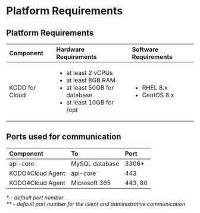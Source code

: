 # Platform Requirements

## Platform Requirements

<table>
  <thead>
    <tr>
      <th style="text-align:left">Component</th>
      <th style="text-align:left">Hardware Requirements</th>
      <th style="text-align:left">Software Requirements</th>
    </tr>
  </thead>
  <tbody>
    <tr>
      <td style="text-align:left">KODO for Cloud</td>
      <td style="text-align:left">
        <ul>
          <li>at least 2 vCPUs</li>
          <li>at least 8GB RAM</li>
          <li>at least 50GB for database</li>
          <li>at least 10GB for /opt</li>
        </ul>
      </td>
      <td style="text-align:left">
        <ul>
          <li>RHEL 8.x</li>
          <li>CentOS 8.x</li>
        </ul>
      </td>
    </tr>
  </tbody>
</table>

## Ports used for communication

| Component | To | Port |
| :--- | :--- | :--- |
| api-core | MySQL database | 3306\* |
| KODO4Cloud Agent | api-core | 443 |
| KODO4Cloud Agent | Microsoft 365 | 443, 80 |

_\* - default port number  
\*\* - default port number for the client and administrative communication_

